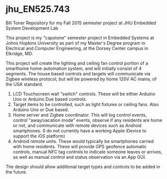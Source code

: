 # jhu_EN525.743

Bill Toner
Repository for my Fall 2015 semester project at JHU Embedded System Development Lab

This project is my "capstone" semester project in Embedded Systems at Johns Hopkins University
as part of my Master's Degree program in Electrical and Computer Engineering, at the
Dorsey Center campus in Elkridge, MD.

This project will create the lighting and ceiling fan control portion of a smarthome home-automation 
system, and will initially consist of 4 segments. The house based controls and targets will communicate
via Zigbee wireless protocol, but will be powered by home 120V AC mains, of the USA standard.

1. LCD Touchscreen wall "switch" controls. These will be either Arduino Uno or Arduino Due based controls.
2. Target items to be controlled, such as light fixtures or ceiling fans. Also Arduino Uno or Due based. 
3. Home server and Zigbee coordinator. This will log control events, control "away/vacation mode" events, 
observe if any residents are home or not, and communicate with remote devices such as Android smartphones. 
(I do not currently have a working Apple iDevice to support the iOS platform)
4. Android remote units. These would typically be smartphones carried with home residents. These will
provide GPS geofence automatic controls, manual NFC tag controls to indicate someone leaves or arrives,
as well as manual control and status observation via an App GUI.

The design should allow additional target types and controls to be added in the future.
